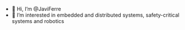 - 👋 Hi, I’m @JaviFerre
- 👀 I’m interested in embedded and distributed systems, safety-critical systems and robotics

<!---
JaviFerre/JaviFerre is a ✨ special ✨ repository because its `README.md` (this file) appears on your GitHub profile.
You can click the Preview link to take a look at your changes.
--->
